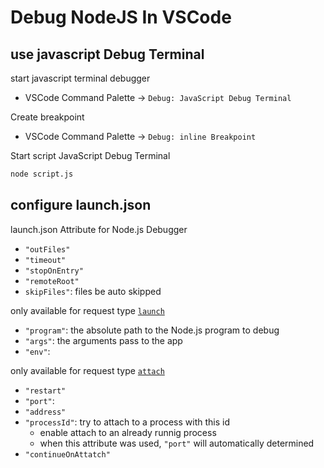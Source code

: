# Debug NodeJS In VSCode

## use javascript Debug Terminal

start javascript terminal debugger

- VSCode Command Palette -> `Debug: JavaScript Debug Terminal`

Create breakpoint

- VSCode Command Palette -> `Debug: inline Breakpoint`

Start script JavaScript Debug Terminal

```bash
node script.js
```

## configure launch.json

launch.json Attribute for Node.js Debugger

- `"outFiles"`
- `"timeout"`
- `"stopOnEntry"`
- `"remoteRoot"`
- `skipFiles"`: files be auto skipped

only available for request type [`launch`](vscode-launch-json.md#debug-mode)

- `"program"`: the absolute path to the Node.js program to debug
- `"args"`: the arguments pass to the app
- `"env"`:

only available for request type [`attach`](vscode-launch-json.md#debug-mode)

- `"restart"`
- `"port"`:
- `"address"`
- `"processId"`: try to attach to a process with this id
  - enable attach to an already runnig process
  - when this attribute was used, `"port"` will automatically determined
- `"continueOnAttatch"`
